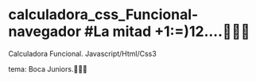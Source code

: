 # calculadora_css_Funcional-navegador #La mitad +1:=)12....💙💛💙

Calculadora Funcional. Javascript/Html/Css3

tema: Boca Juniors.💙💛💙


